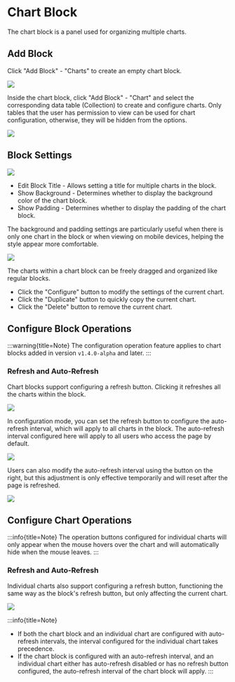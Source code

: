 # Chart Block

The chart block is a panel used for organizing multiple charts.

## Add Block

Click "Add Block" - "Charts" to create an empty chart block.

![](https://static-docs.nocobase.com/790faf0a126e4ffcc3ff976818325cfd.png)

Inside the chart block, click "Add Block" - "Chart" and select the corresponding data table (Collection) to create and configure charts. Only tables that the user has permission to view can be used for chart configuration, otherwise, they will be hidden from the options.

![](https://static-docs.nocobase.com/93ed2fada2478fba1b243d8705717a34.png)

## Block Settings

![](https://static-docs.nocobase.com/202409022042315.png)

- Edit Block Title - Allows setting a title for multiple charts in the block.
- Show Background - Determines whether to display the background color of the chart block.
- Show Padding - Determines whether to display the padding of the chart block.

The background and padding settings are particularly useful when there is only one chart in the block or when viewing on mobile devices, helping the style appear more comfortable.

<img src="https://static-docs.nocobase.com/202404192011039.png"/>

The charts within a chart block can be freely dragged and organized like regular blocks.

- Click the "Configure" button to modify the settings of the current chart.
- Click the "Duplicate" button to quickly copy the current chart.
- Click the "Delete" button to remove the current chart.

## Configure Block Operations

:::warning{title=Note}
The configuration operation feature applies to chart blocks added in version `v1.4.0-alpha` and later.
:::

### Refresh and Auto-Refresh

Chart blocks support configuring a refresh button. Clicking it refreshes all the charts within the block.

![](https://static-docs.nocobase.com/202409022051107.png)

In configuration mode, you can set the refresh button to configure the auto-refresh interval, which will apply to all charts in the block. The auto-refresh interval configured here will apply to all users who access the page by default.

![](https://static-docs.nocobase.com/202409022054189.png)

Users can also modify the auto-refresh interval using the button on the right, but this adjustment is only effective temporarily and will reset after the page is refreshed.

![](https://static-docs.nocobase.com/202409022056097.png)

## Configure Chart Operations

:::info{title=Note}
The operation buttons configured for individual charts will only appear when the mouse hovers over the chart and will automatically hide when the mouse leaves.
:::

### Refresh and Auto-Refresh

Individual charts also support configuring a refresh button, functioning the same way as the block's refresh button, but only affecting the current chart.

![](https://static-docs.nocobase.com/202409022101033.png)

:::info{title=Note}

- If both the chart block and an individual chart are configured with auto-refresh intervals, the interval configured for the individual chart takes precedence.
- If the chart block is configured with an auto-refresh interval, and an individual chart either has auto-refresh disabled or has no refresh button configured, the auto-refresh interval of the chart block will apply.
:::

